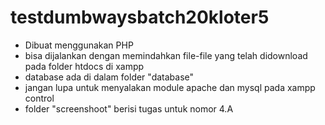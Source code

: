 # testdumbwaysbatch20kloter5

- Dibuat menggunakan PHP 
- bisa dijalankan dengan memindahkan file-file yang telah didownload pada folder htdocs di xampp
- database ada di dalam folder "database"
- jangan lupa untuk menyalakan module apache dan mysql pada xampp control
- folder "screenshoot" berisi tugas untuk nomor 4.A
